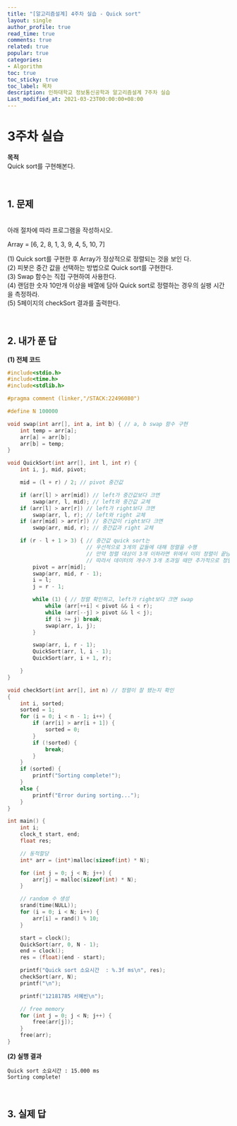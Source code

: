 ```yaml
---
title: "[알고리즘설계] 4주차 실습 - Quick sort"
layout: single
author_profile: true
read_time: true
comments: true
related: true
popular: true
categories:
- Algorithm
toc: true
toc_sticky: true
toc_label: 목차
description: 인하대학교 정보통신공학과 알고리즘설계 7주차 실습
Last_modified_at: 2021-03-23T00:00:00+08:00
---
```


# 3주차 실습

**목적**<br>
Quick sort를 구현해본다.

<br>

## 1. 문제
<br>
아래 절차에 따라 프로그램을 작성하시오.<br>

Array = [6, 2, 8, 1, 3, 9, 4, 5, 10, 7]

(1) Quick sort를 구현한 후 Array가 정상적으로 정렬되는 것을 보인
다. <br>
(2) 피봇은 중간 값을 선택하는 방법으로 Quick sort를 구현한다.<br>
(3) Swap 함수는 직접 구현하여 사용한다.<br>
(4) 랜덤한 숫자 10만개 이상을 배열에 담아 Quick sort로 정렬하는 경우의 실팽 시간을 측정하라.<br>
(5) 5페이지의 checkSort 결과를 출력한다.<br>

<br>

## 2. 내가 푼 답

**(1) 전체 코드**
```c
#include<stdio.h>
#include<time.h>
#include<stdlib.h>

#pragma comment (linker,"/STACK:22496080")

#define N 100000

void swap(int arr[], int a, int b) { // a, b swap 함수 구현
	int temp = arr[a];
	arr[a] = arr[b];
	arr[b] = temp;
}

void QuickSort(int arr[], int l, int r) {
	int i, j, mid, pivot;

	mid = (l + r) / 2; // pivot 중간값

	if (arr[l] > arr[mid]) // left가 중간값보다 크면
		swap(arr, l, mid); // left와 중간값 교체
	if (arr[l] > arr[r]) // left가 right보다 크면
		swap(arr, l, r); // left와 right 교체
	if (arr[mid] > arr[r]) // 중간값이 right보다 크면
		swap(arr, mid, r); // 중간값과 right 교체

	if (r - l + 1 > 3) { // 중간값 quick sort는 
					     // 우선적으로 3게의 값들에 대해 정렬을 수행
						 // 만약 정렬 대상이 3개 이하라면 위에서 이미 정렬이 끝남
						 // 따라서 데이터의 개수가 3개 초과일 때만 추가적으로 정렬 수행
		pivot = arr[mid];
		swap(arr, mid, r - 1);
		i = l;
		j = r - 1;

		while (1) { // 정렬 확인하고, left가 right보다 크면 swap
			while (arr[++i] < pivot && i < r);
			while (arr[--j] > pivot && l < j);
			if (i >= j) break;
			swap(arr, i, j);
		}

		swap(arr, i, r - 1);
		QuickSort(arr, l, i - 1);
		QuickSort(arr, i + 1, r);

	}
}

void checkSort(int arr[], int n) // 정렬이 잘 됐는지 확인
{
	int i, sorted;
	sorted = 1;
	for (i = 0; i < n - 1; i++) {
		if (arr[i] > arr[i + 1]) {
			sorted = 0;
		}
		if (!sorted) {
			break;
		}
	}
	if (sorted) {
		printf("Sorting complete!");
	}
	else {
		printf("Error during sorting...");
	}
}

int main() {
	int i;
	clock_t start, end;
	float res;

	// 동적할당
	int* arr = (int*)malloc(sizeof(int) * N);

	for (int j = 0; j < N; j++) {
		arr[j] = malloc(sizeof(int) * N);
	}

	// random 수 생성
	srand(time(NULL));
	for (i = 0; i < N; i++) {
		arr[i] = rand() % 10;
	}

	start = clock();
	QuickSort(arr, 0, N - 1);
	end = clock();
	res = (float)(end - start);

	printf("Quick sort 소요시간  : %.3f ms\n", res);
	checkSort(arr, N);
	printf("\n");

	printf("12181785 서혜빈\n");

	// free memory
	for (int j = 0; j < N; j++) {
		free(arr[j]);
	}
	free(arr);
}
```

**(2) 실행 결과**
```
Quick sort 소요시간 : 15.000 ms
Sorting complete!
```
<br>

## 3. 실제 답
```

```
